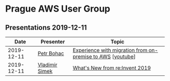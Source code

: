 # Prague AWS User Group

## Presentations 2019-12-11

| Date       | Presenter                                             | Topic                                                                                                                                                                    |
|------------|-------------------------------------------------------|--------------------------------------------------------------------------------------------------------------------------------------------------------------------------|
| 2019-12-11 | [Petr Bohac](https://www.linkedin.com/in/pbohac/)     | [Experience with migration from on-premise to AWS](2019-12-11-Petr_Bohac-Experience_with_migration_from_on-premise_to_AWS.pdf) [[youtube](https://youtu.be/DVN_gQoxLuU)] |
| 2019-12-11 | [Vladimir Simek](https://www.linkedin.com/in/vsimek/) | [What's New from re:Invent 2019](2019-12-11-Vladimir_Simek-News_from_reInvent_2019.pdf)                                                                                  |

